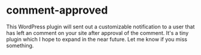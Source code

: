 comment-approved
================

 This WordPress plugin will sent out a customizable notification to a user that has left an comment on your site after approval of the comment. It's a tiny plugin which I hope to expand in the near future. Let me know if you miss something.
